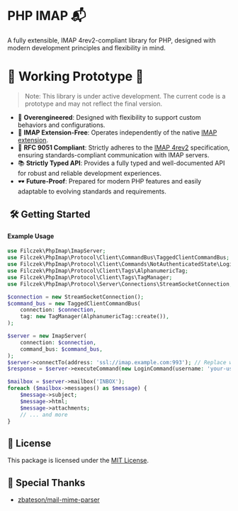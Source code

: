 # PHP IMAP 📬

A fully extensible, IMAP 4rev2-compliant library for PHP, designed with modern development principles and flexibility in
mind.

# 🚨 Working Prototype 🚨

> Note: This library is under active development. The current code is a prototype and may not reflect the final version.

- 💪 **Overengineered**: Designed with flexibility to support custom behaviors and configurations.
- 🚀 **IMAP Extension-Free**: Operates independently of the native
  [IMAP extension](https://www.php.net/manual/en/book.imap.php).
- 📜 **RFC 9051 Compliant**: Strictly adheres to the [IMAP 4rev2](https://datatracker.ietf.org/doc/html/rfc9051)
  specification, ensuring standards-compliant communication with IMAP servers.
- 📚 **Strictly Typed API**: Provides a fully typed and well-documented API for robust and reliable development
  experiences.
- 🕶️ **Future-Proof**: Prepared for modern PHP features and easily adaptable to evolving standards and requirements.

## ️ 🛠️ Getting Started

#### Example Usage

```php
use Filczek\PhpImap\ImapServer;
use Filczek\PhpImap\Protocol\Client\CommandBus\TaggedClientCommandBus;
use Filczek\PhpImap\Protocol\Client\Commands\NotAuthenticatedState\LoginCommand;
use Filczek\PhpImap\Protocol\Client\Tags\AlphanumericTag;
use Filczek\PhpImap\Protocol\Client\Tags\TagManager;
use Filczek\PhpImap\Protocol\Server\Connections\StreamSocketConnection;

$connection = new StreamSocketConnection();
$command_bus = new TaggedClientCommandBus(
    connection: $connection,
    tag: new TagManager(AlphanumericTag::create()),
);

$server = new ImapServer(
    connection: $connection,
    command_bus: $command_bus,
);
$server->connectTo(address: 'ssl://imap.example.com:993'); // Replace with your IMAP server
$response = $server->executeCommand(new LoginCommand(username: 'your-username', password: 'your-password'));

$mailbox = $server->mailbox('INBOX');
foreach ($mailbox->messages() as $message) {
    $message->subject;
    $message->html;
    $message->attachments;
    // ... and more
}
```

## 📝 License

This package is licensed under the [MIT License](LICENSE).

## 🙌 Special Thanks

- [zbateson/mail-mime-parser](https://github.com/zbateson/mail-mime-parser) 

